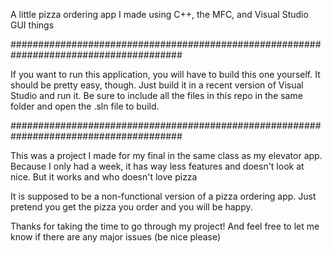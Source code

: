 A little pizza ordering app I made using C++, the MFC, and Visual Studio GUI things

#######################################################################################

If you want to run this application, you will have to build this one yourself. It should be pretty easy, though. Just build it in a recent version of Visual Studio and run it. Be sure to include all the files in this repo in the same folder and open the .sln file to build.

#######################################################################################

This was a project I made for my final in the same class as my elevator app. Because I only had a week, it has way less features and doesn't look at nice. But it works and who doesn't love pizza

It is supposed to be a non-functional version of a pizza ordering app. Just pretend you get the pizza you order and you will be happy.

Thanks for taking the time to go through my project! And feel free to let me know if there are any major issues (be nice please)
